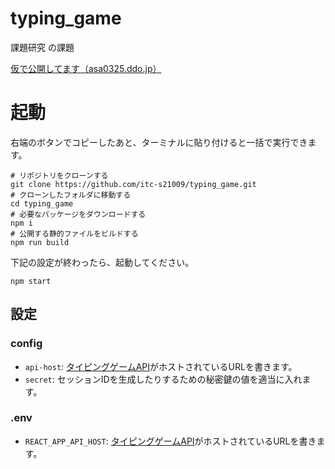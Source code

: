 # typing_game
課題研究 の課題

[仮で公開してます（asa0325.ddo.jp）](http://asa0325.ddo.jp)
# 起動
右端のボタンでコピーしたあと、ターミナルに貼り付けると一括で実行できます。
```
# リポジトリをクローンする
git clone https://github.com/itc-s21009/typing_game.git
# クローンしたフォルダに移動する
cd typing_game
# 必要なパッケージをダウンロードする
npm i
# 公開する静的ファイルをビルドする
npm run build
```
下記の設定が終わったら、起動してください。
```
npm start
```
## 設定
### config
* `api-host`: [タイピングゲームAPI](https://github.com/itc-s21009/typing_game_server)がホストされているURLを書きます。
* `secret`: セッションIDを生成したりするための秘密鍵の値を適当に入れます。
### .env
* `REACT_APP_API_HOST`: [タイピングゲームAPI](https://github.com/itc-s21009/typing_game_server)がホストされているURLを書きます。
